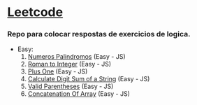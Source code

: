 # <a href='https://leetcode.com/problemset/all/'>Leetcode</a>
### Repo para colocar respostas de exercicios de logica.

- Easy:
    1. <a href='https://leetcode.com/problems/palindrome-number/'>Numeros Palindromos</a> (Easy - JS)
    2. <a href='https://leetcode.com/problems/roman-to-integer/'>Roman to Integer</a> (Easy - JS)
    3. <a href='https://leetcode.com/problems/plus-one/'>Plus One</a> (Easy - JS)
    4. <a href='https://leetcode.com/problems/calculate-digit-sum-of-a-string/'>Calculate Digit Sum of a String</a> (Easy - JS)
    5. <a href='https://leetcode.com/problems/valid-parentheses/'>Valid Parentheses</a> (Easy - JS)
    6. <a href='https://leetcode.com/problems/concatenation-of-array/'>Concatenation Of Array</a> (Easy - JS)